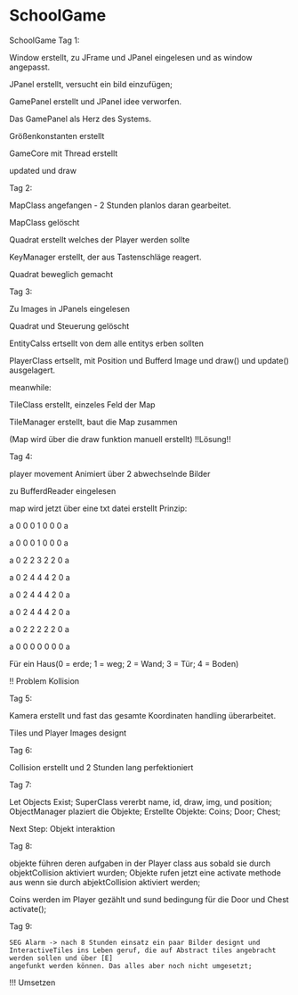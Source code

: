 # SchoolGame
SchoolGame
Tag 1:


  Window erstellt, zu JFrame und JPanel eingelesen und as window angepasst.
  
  JPanel erstellt, versucht ein bild einzufügen;
  
  GamePanel erstellt und  JPanel idee verworfen.
  
  Das GamePanel als Herz des Systems.
  
  Größenkonstanten erstellt
  
  GameCore mit Thread erstellt
  
  updated und draw
  
 
Tag 2:


  MapClass angefangen - 2 Stunden planlos daran gearbeitet.
  
  MapClass gelöscht
  
  Quadrat erstellt welches der Player werden sollte
  
  KeyManager erstellt, der aus Tastenschläge reagert.
  
  Quadrat beweglich gemacht
  
  
Tag 3:


  Zu Images in JPanels eingelesen
  
  Quadrat und Steuerung gelöscht
  
  EntityCalss ertsellt von dem alle entitys erben sollten
  
  PlayerClass ertsellt, mit Position und Bufferd Image und draw() und update() ausgelagert.
  
  
meanwhile: 


  TileClass erstellt, einzeles Feld der Map
  
  TileManager erstellt, baut die Map zusammen
  
  (Map wird über die draw funktion manuell erstellt) !!Lösung!!
  
  
Tag 4:

  
  player movement Animiert über 2 abwechselnde Bilder
  
  zu BufferdReader eingelesen
  
  map wird jetzt über eine txt datei erstellt Prinzip:
  
  a 0 0 0 1 0 0 0 a
  
  a 0 0 0 1 0 0 0 a
  
  a 0 2 2 3 2 2 0 a
  
  a 0 2 4 4 4 2 0 a
  
  a 0 2 4 4 4 2 0 a
  
  a 0 2 4 4 4 2 0 a
  
  a 0 2 2 2 2 2 0 a
  
  a 0 0 0 0 0 0 0 a
  
  Für ein Haus(0 = erde; 1 = weg; 2 = Wand; 3 = Tür; 4 = Boden)
  
  !! Problem Kollision
  
  
Tag 5:


  Kamera erstellt und fast das gesamte Koordinaten handling überarbeitet.
  
  Tiles und Player Images designt
  
Tag 6:

  Collision erstellt und 2 Stunden lang perfektioniert
  
Tag 7:
  
  Let Objects Exist; SuperClass vererbt name, id, draw, img, und position; ObjectManager plaziert die Objekte;
  Erstellte Objekte: Coins; Door; Chest;
  
  Next Step: Objekt interaktion
  
Tag 8: 
  
   objekte führen deren aufgaben in der Player class aus sobald sie durch objektCollision aktiviert wurden;
   Objekte rufen jetzt eine activate methode aus wenn sie durch abjektCollision aktiviert werden;
   
   Coins werden im Player gezählt und sund bedingung für die Door und Chest activate();
   
 Tag 9:
 
    SEG Alarm -> nach 8 Stunden einsatz ein paar Bilder designt und InteractiveTiles ins Leben geruf, die auf Abstract tiles angebracht 
    werden sollen und über [E]      
    angefunkt werden können. Das alles aber noch nicht umgesetzt;
   
   !!! Umsetzen
 
